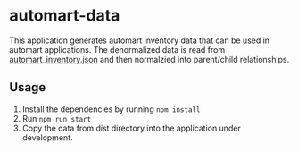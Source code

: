 # automart-data

This application generates automart inventory data that can be used in automart applications. The denormalized data is read from [automart_inventory.json](./data/automart_inventory.json) and then normalzied into parent/child relationships.

## Usage

1. Install the dependencies by running `npm install`
2. Run `npm run start`
3. Copy the data from dist directory into the application under development.
